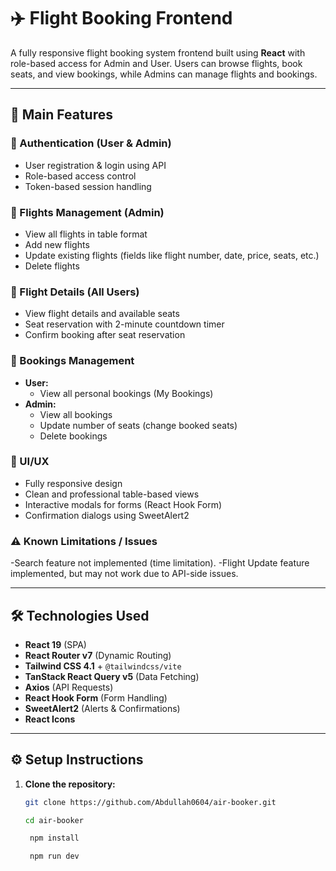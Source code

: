 # ✈️ Flight Booking Frontend

A fully responsive flight booking system frontend built using **React** with role-based access for Admin and User. Users can browse flights, book seats, and view bookings, while Admins can manage flights and bookings.

---

## 🚀 Main Features

### 🔐 Authentication (User & Admin)

- User registration & login using API
- Role-based access control
- Token-based session handling

### 🛫 Flights Management (Admin)

- View all flights in table format
- Add new flights
- Update existing flights (fields like flight number, date, price, seats, etc.)
- Delete flights

### 👀 Flight Details (All Users)

- View flight details and available seats
- Seat reservation with 2-minute countdown timer
- Confirm booking after seat reservation

### 📜 Bookings Management

- **User:**
  - View all personal bookings (My Bookings)
- **Admin:**
  - View all bookings
  - Update number of seats (change booked seats)
  - Delete bookings

### 🎨 UI/UX

- Fully responsive design
- Clean and professional table-based views
- Interactive modals for forms (React Hook Form)
- Confirmation dialogs using SweetAlert2

### ⚠️ Known Limitations / Issues

-Search feature not implemented (time limitation).
-Flight Update feature implemented, but may not work due to API-side issues.

---

## 🛠️ Technologies Used

- **React 19** (SPA)
- **React Router v7** (Dynamic Routing)
- **Tailwind CSS 4.1** + `@tailwindcss/vite`
- **TanStack React Query v5** (Data Fetching)
- **Axios** (API Requests)
- **React Hook Form** (Form Handling)
- **SweetAlert2** (Alerts & Confirmations)
- **React Icons**

---

## ⚙️ Setup Instructions

1. **Clone the repository:**

   ```bash
   git clone https://github.com/Abdullah0604/air-booker.git

   cd air-booker

    npm install

    npm run dev

   ```
